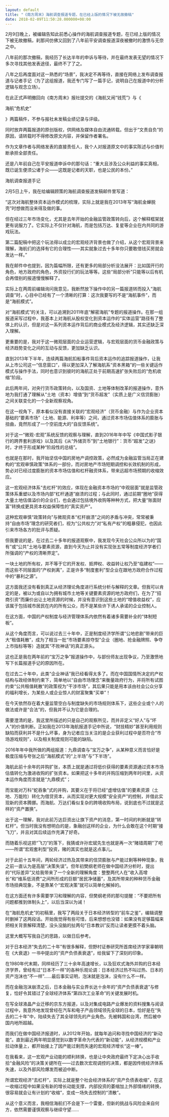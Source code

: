 ```yaml
---
layout: default
title: "《南方周末》海航调查报道专题，在已经上版的情况下被无故撤稿"
date: 2018-02-09T11:50:28.000000+08:00
---
```


2月9日晚上，被编辑告知此前悉心操作的海航调查报道专题，在已经上版的情况下被无故撤稿，刹那间仿佛又回到了八年前平安调查报道深夜被撤时的激愤与无奈之中。

八年前的那次撤稿，我经历了长达半年的申诉与等待，并在最终发表无望的情况下多次寻找其他发表途径，最终不了了之。

八年之后再度面对这一熟悉的“场景”，我决定不再等待，直接在网络上发布调查报道与记者手记（为了这组报道，我还专门写了一篇手记，说明自己在报道中的分析逻辑与观念立场）。

在此正式声明撤回向《南方周末》报社提交的《海航又闹“钱荒”》与《

海航“危机史”

》两篇稿件，不参与报社未发稿业绩记录与评级。

同时放弃两篇报道的原创版权，供网络及媒体自由流通转载。但出于“文责自负”的原因，请转载时不得修改原文内容，并保留作者署名。

作为文章作者与网络发表的直接责任人，我个人对报道原文中的事实陈述与价值判断承担全部责任。

还是八年前自己在平安报道申诉中的那句话：“重大且涉及公众利益的事实真相，既已诞生便须公诸于众——这既是记者的天职，也是公民的本份。”

海航调查报道手记

2月5日上午，我在给编辑顾策的海航调查报道发稿邮件里写道：

“这次对海航整体资本运作模式的梳理，实际上就是我在2013年写“海航金蝉脱壳”时想做而没来得及做的事。

但在经过三年市场变化，尤其是去年开始的金融监管政策转向后，这个解释框架就更有说服力了。它实际上不仅针对海航，而是包括万达、复星等企业在内共同的游戏玩法。

第二篇配稿中把这个玩法得以成立的宏观经济背景也做了介绍，从这个宏观背景来理解，海航们的选择有它的合理性——其实就象过去十多年你只要敢借钱买房就会发达一样。”

我在邮件中也提到，因为篇幅所限，还有更多的局部分析没法展开：比如国开行的角色，地方政府的角色，外资投行们的玩法等等。这些“局部分析”只能等以后有机会再借别的报道慢慢解释了。

实际上在两周前编辑询问我意见，我断然放下操作中的另一篇报道转而投入“海航调查”时，心目中已经有了一个清晰的打算：这次我要写的不是“海航事件”，而是“海航模式”。

对“海航模式”的关注，可以追溯到2011年底“解密海航”专题的报道操作。在那一组报道采写过程中，我基本上对海航从股权变化到资本运作的“实体运营”路径有了整体上的认识，但是对这一系列资本运作背后的商业模式及经济逻辑，其实还缺乏深入理解。

更重要的是，我对于这一微观层面的企业运营逻辑，与宏观层面的货币金融政策与经济趋势变化之间的互动与反馈，更加缺乏认识。

直到2013年下半年，连续两篇海航扣船事件背后资本运作的追踪报道操作，让我从上市公司这一“信息窗口”，得以更加深入了解海航系“资本黑箱”的一些关键运作模式与操作手法，同时也意识到彼时的海航正处于前期高速扩张失败后的“危机收缩”阶段。

此后两年间，对央行货币政策转向，以及国资、土地等体制改革的报道操作，意外地为我打通了理解从“土地（资本）增值”到“货币超发”（实质上是广义信贷膨胀）之间关联变化的一个全新观察视角。

在这一视角下，原本看似没有直接关联的“宏观经济”（货币金融）与作为企业资本基础的“要素市场”（土地、能源、利率等）之间，通过资本市场估值体系的膨胀与扭曲，竟然形成了一个空前庞大的“自反馈系统”。

对于这一“微观-宏观”系统反馈的观察与理解，直到2016年年中写《中国式影子银行的跨界套利游戏》以及其后《从“外储货币”到“土地银行”：货币“超发”之谜》时，才终于形成某种“阶段性的总结”。

也就是在那时，我开始坚信中国的房地产调控政策，必然成为金融监管当局正在建构的“宏观审慎政策”体系的一部份，而对房地产市场短期调控和长效机制的形成，势必对已经过度膨胀的资本市场估值和杠杆融资体系，带来远超市场预期的收缩效应。

这一宏观经济体系“去杠杆”的效应，体现在金融资本市场的“中观层面”就是监管政策体系重塑以及市场内部“杠杆通道”崩溃的过程；与此同时，通过前期“圈地”获得大量土地估值溢价的企业们，也会通过包括境外收购等种种方式，把大量“账面财富”转换成更具资本权益保障性的“真实资产”。

这种宏观审慎“政策转向”与微观资本“杠杆崩溃”之间的矛盾与冲突，常常被秉持“自由市场”理念的研究者们，视为“公共权力”对“私有产权”的粗暴侵犯，也因此引来市场各方的批评与质疑。

但我要说的是，在过去二十多年的报道观察中，我发现今天社会公众所以为的“国有”或“公共”土地与要素资源，直到今天为止并没有实现张五常等制度经济学者们所强调的“产权的清晰界定”。

一块土地的所有权，并不等于它的开发权、抵押权、收益转让权乃至“临建权”——而这些不同层面的“产权剥离”，正是许多“制度套利”型企业在跟地方政府合作过程中的“暴利之源”。

这方面我还没有看到真正从经济理论角度进行系统分析与解释的文章。但我可以肯定的是，被以为或自以为拥有城市土地等关键要素资源的地方政府们，在为了“招商引资”而廉价出让土地资源的时候，并没有意识到这些土地的“增值收益权”，应该属于包括城市居民在内的所有公众，而不是某些许下诱人承诺的企业控制人。

在这方面，中国的产权制度与经济管理体系内依然有着诸多需要补全的“体制短板”。

从这个角度而言，可以说过去三十年中，正是制度经济学所谓“公地悲剧”带来的巨大“租值耗散”，成为了相当一批“市场要素掠夺型”企业（圈地、抢金融牌照、争夺上市指标等等）造就其“不败神话”的真正源头。

这也正是我在两年前的“宝万之争”报道操作中，与部份师友出现争议，乃至激愤地写下长篇报道手记的原因所在。

在过去二十年中，此类“企业神话”我已经看得太多了。而在中国国情所决定的产权结构与政经体制约束下，简单地以“自由市场理念”来衡量政府行为，并将所有试图约束“公共租值耗散”的政策视为“干涉市场”，其后果只能是用本该由社会公众分享的福利增长，为某些人或企业惊人的财富聚集“买单”！

在今天依然存在着大量监管空白与制度缺失的市场规则体系下，这些企业或个人的做法或许是“合法”的，但我并不认为它是合理的。

需要澄清的是，我这里所描述的只是自己的观察所见，而并非定义“好人”与“坏人”的价值判断。正如我在2013年海航报道手记中所说，“财技精妙”甚至利用规则缺陷而获利并不是什么坏事，身为记者应当关注的是企业获利过程中是否符合“市场游戏规则”，以及相关制度规则可能的缺陷。

2016年年中我所做的两组报道：九鼎调查与“宝万之争”，从某种意义而言恰好是极度压缩与夸张之后“海航模式”的“上半场”与“下半场”。

海航此前十余年的并购扩张，本质上就是通过将低价获得的要素资源通过资本市场估值转化为激进收购的扩张资本。如果把这十多年的并购压缩到两年时间里，从资本运作角度而言就是“九鼎模式”；

而宝能对万科“蛇吞象”式的并购，其要义在于将已经“虚增估值”的要素资源（土地、万能险）转化为借贷资本，从而实现对更大规模“安全资产”的控制，并借此实现新的资本腾挪。而海航、万达们看似复杂的跨境收购布局，说到底也不过就是这样的“资产置换”。

出于这一理解，我对此前万达巨资出让旗下资产的消息，第一时间的判断就是“转杠杆”。但当时我没有想明白的是，象融创这样的企业，为什么会敢在这个时期“接飞刀”，并且对其后续运作充满了好奇。

而随着乐视这把“飞刀”的落下，我猜或许孙宏斌先生也就是再一次“赌错周期”了吧——所谓“宏观套利型”投资，赌的其实也就是这点事儿。

对于此前十五年间，两轮经济过热及其带来的信贷膨胀与产能过剩等种种现象，我之前一直认为是高层“决策失误”。但年初樊纲老师在做中国经济分析时，提出的“代际差异”又给我带来了一个全新的理解角度：整整两代人在“收入高增长”和“维系低消费”之间所形成的巨额“居民净储蓄”，及其所带来的种种货币金融市场扭典现象，不是靠某个“宏观决策”就可以简单化解掉的。

在这方面还有许多需要学习和理解的内容，但樊纲老师的那句提醒：“不要把所有问题都推到体制头上”，以后当深以为诫！

在“海航危机史”的初稿里，我写了两段关于日本经济转型的“前车之鉴”，编辑调整时删掉了这两段话。开始我觉得有些可惜，后来想想也没错：如果没有足够篇幅来把相关背景解释清楚，没头没脑的扯两句“日本教训”反而让读者更摸不着头脑。

这里大概写写我自己的思路，以做日后参考。

对于日本经济“失去的二十年”有很多解释，但野村证券研究所首席经济学家辜朝明在《大衰退》一书中提出的“资产负债表衰退”，给我留下了深刻的印象。

在1980年代末期，同样经历了三十余年高速增长，以及狂欢式海外并购的日本经济学界，曾经有过“日本不一样”的各种乐观论调：日本经济过热不叫过热、日本的资产泡沫也“不一样”……最后事实证明，泡沫就是泡沫，没有什么不一样。

而在金融泡沫崩溃之后，日本金融与实业界长达十余年的“资产负债表衰退”与修复，恰好令其错过了全球经济体系“第四次工业革命”的关键发展时机。

在写全球液晶产业迁移的京东方报道，以及对集成电路产业爆发的资料搜集与阅读过程中，我意外地发现曾经在汽车和电子产品领域领先全球的日本，恰好是在“失去的二十年”中，陆续失去了其全球领先的产业角色。先被韩国和台湾，然后被中国内地所超越。

而我们在做中国经济报道时，从2012年开始，就每年追问和寻找中国经济的“新动能”。直到最近两年明显感觉到以数字革命为代表的“新动能”，从经济规模和产业拉动体量上，都开始接上了因产能过剩而失速的宏观经济增长“这一棒”。

在我看来，这一宏观产业动能的顺利转换，也是让中央政府最终下定决心出手收拾“金融风险”的决策关键所在——过去数次宏观调控的决策，都是因传统经济体系失速，以及外部风险爆发而被迫中断。

所谓宏观经济“去杠杆”，实际上就是整个社会经济体系的“资产负债表收缩”，在这一收缩过程中如果没有新的增长动能支撑，内部投资的萎缩加上外部情绪的转换，很容易就会让有计划的“收缩”，变成一场失去控制的“溃散”。

从这个意义而言，我相信海航们不会是下一个雷曼，但新的挑战与风险会来自何方，依然需要谨慎观察与继续守望……

